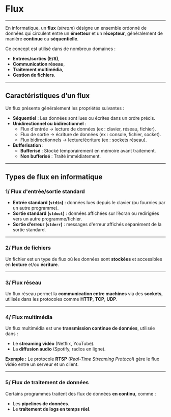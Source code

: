 # Flux
---

En informatique, un **flux** (*stream*) désigne un ensemble ordonné de données qui circulent entre un **émetteur** et un **récepteur**, généralement de manière **continue** ou **séquentielle**.  

Ce concept est utilisé dans de nombreux domaines :  
- **Entrées/sorties (E/S)**,  
- **Communication réseau**,  
- **Traitement multimédia**,  
- **Gestion de fichiers**.  

---

## Caractéristiques d’un flux

Un flux présente généralement les propriétés suivantes :

- **Séquentiel** : Les données sont lues ou écrites dans un ordre précis.  
- **Unidirectionnel ou bidirectionnel** :  
  - Flux d'entrée → lecture de données (ex : clavier, réseau, fichier).  
  - Flux de sortie → écriture de données (ex : console, fichier, socket).  
  - Flux bidirectionnels → lecture/écriture (ex : sockets réseau).  
- **Bufferisation** :  
  - **Bufferisé** : Stocké temporairement en mémoire avant traitement.  
  - **Non bufferisé** : Traité immédiatement.  

---

## Types de flux en informatique

### 1/ Flux d'entrée/sortie standard

- **Entrée standard (`stdin`)** : données lues depuis le clavier (ou fournies par un autre programme).  
- **Sortie standard (`stdout`)** : données affichées sur l’écran ou redirigées vers un autre programme/fichier.  
- **Sortie d’erreur (`stderr`)** : messages d'erreur affichés séparément de la sortie standard.  

---

### 2/ Flux de fichiers

Un fichier est un type de flux où les données sont **stockées** et accessibles en **lecture** et/ou **écriture**.

---

### 3/ Flux réseau

Un flux réseau permet la **communication entre machines** via des **sockets**, utilisés dans les protocoles comme **HTTP**, **TCP**, **UDP**.

---

### 4/ Flux multimédia

Un flux multimédia est une **transmission continue de données**, utilisée dans :  
- Le **streaming vidéo** (Netflix, YouTube).  
- La **diffusion audio** (Spotify, radios en ligne).  

**Exemple :** Le protocole **RTSP** (*Real-Time Streaming Protocol*) gère le flux vidéo entre un serveur et un client.

---

### 5/ Flux de traitement de données

Certains programmes traitent des flux de données **en continu**, comme :  
- Les **pipelines de données**.  
- Le **traitement de logs en temps réel**.
